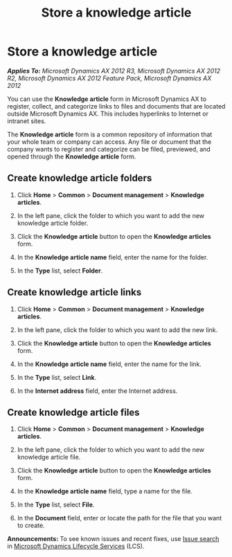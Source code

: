 ﻿---
title: Store a knowledge article
TOCTitle: Store a knowledge article
ms:assetid: 1e4803d8-6278-47f2-8518-2caa7d15df49
ms:mtpsurl: https://technet.microsoft.com/en-us/library/Hh208461(v=AX.60)
ms:contentKeyID: 36056145
ms.date: 04/18/2014
mtps_version: v=AX.60
---

# Store a knowledge article 


_**Applies To:** Microsoft Dynamics AX 2012 R3, Microsoft Dynamics AX 2012 R2, Microsoft Dynamics AX 2012 Feature Pack, Microsoft Dynamics AX 2012_

You can use the **Knowledge article** form in Microsoft Dynamics AX to register, collect, and categorize links to files and documents that are located outside Microsoft Dynamics AX. This includes hyperlinks to Internet or intranet sites.

The **Knowledge article** form is a common repository of information that your whole team or company can access. Any file or document that the company wants to register and categorize can be filed, previewed, and opened through the **Knowledge article** form.

## Create knowledge article folders

1.  Click **Home** \> **Common** \> **Document management** \> **Knowledge articles**.

2.  In the left pane, click the folder to which you want to add the new knowledge article folder.

3.  Click the **Knowledge article** button to open the **Knowledge articles** form.

4.  In the **Knowledge article name** field, enter the name for the folder.

5.  In the **Type** list, select **Folder**.

## Create knowledge article links

1.  Click **Home** \> **Common** \> **Document management** \> **Knowledge articles**.

2.  In the left pane, click the folder to which you want to add the new link.

3.  Click the **Knowledge article** button to open the **Knowledge articles** form.

4.  In the **Knowledge article name** field, enter the name for the link.

5.  In the **Type** list, select **Link**.

6.  In the **Internet address** field, enter the Internet address.

## Create knowledge article files

1.  Click **Home** \> **Common** \> **Document management** \> **Knowledge articles**.

2.  In the left pane, click the folder to which you want to add the new knowledge article file.

3.  Click the **Knowledge article** button to open the **Knowledge articles** form.

4.  In the **Knowledge article name** field, type a name for the file.

5.  In the **Type** list, select **File**.

6.  In the **Document** field, enter or locate the path for the file that you want to create.

  
**Announcements:** To see known issues and recent fixes, use [Issue search](http://go.microsoft.com/fwlink/?linkid=389258) in [Microsoft Dynamics Lifecycle Services](http://go.microsoft.com/fwlink/?linkid=306505) (LCS).

